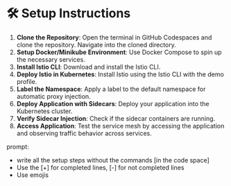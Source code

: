 # 🛠️ Setup Instructions

1. **Clone the Repository**: Open the terminal in GitHub Codespaces and clone the repository. Navigate into the cloned directory.
2. **Setup Docker/Minikube Environment**: Use Docker Compose to spin up the necessary services.
3. **Install Istio CLI**: Download and install the Istio CLI.
4. **Deploy Istio in Kubernetes**: Install Istio using the Istio CLI with the demo profile.
5. **Label the Namespace**: Apply a label to the default namespace for automatic proxy injection.
6. **Deploy Application with Sidecars**: Deploy your application into the Kubernetes cluster.
7. **Verify Sidecar Injection**: Check if the sidecar containers are running.
8. **Access Application**: Test the service mesh by accessing the application and observing traffic behavior across services.

prompt:
- write all the setup steps without the commands [in the code space]
- Use the [+] for completed lines, [-] for not completed lines
- Use emojis 